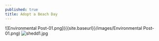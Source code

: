 ```yaml
---
published: true
title: Adopt a Beach Day
---
```

![Environmental Post-01.png]({{site.baseurl}}/images/Environmental Post-01.png)
![shedd1.jpg]({{site.baseurl}}/images/shedd1.jpg)
